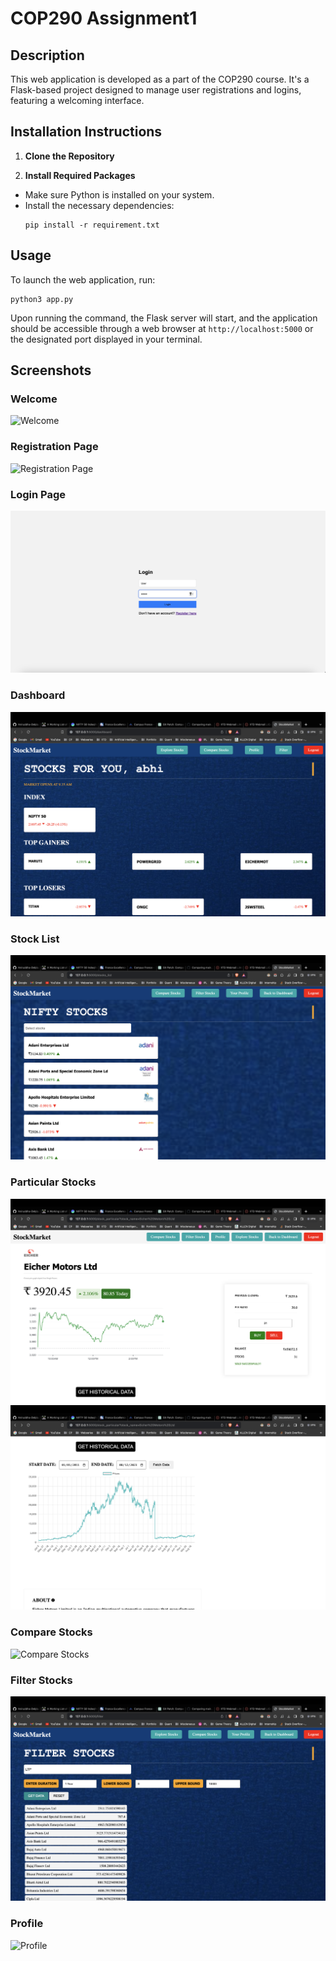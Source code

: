 # COP290 Assignment1

## Description
This web application is developed as a part of the COP290 course. It's a Flask-based project designed to manage user registrations and logins, featuring a welcoming interface.

## Installation Instructions

1. **Clone the Repository**


2. **Install Required Packages**
- Make sure Python is installed on your system.
- Install the necessary dependencies:
  ```
  pip install -r requirement.txt
  ```

## Usage

To launch the web application, run:
 
  ```
  python3 app.py
  ```

Upon running the command, the Flask server will start, and the application should be accessible through a web browser at `http://localhost:5000` or the designated port displayed in your terminal.


## Screenshots

### Welcome
![Welcome](Screenshot/welcome.png)

### Registration Page
![Registration Page](Screenshot/register.png)

### Login Page
![Login Page](Screenshot/login.png)

### Dashboard
![Dashboard](Screenshot/dashboard.png)

### Stock List
![Stock List](Screenshot/stock_list.png)

### Particular Stocks
![Particular Stocks](Screenshot/stock_particular_1.png)
![Particular Stocks](Screenshot/stock_particular_2.png)

### Compare Stocks
![Compare Stocks](Screenshot/compare_stocks.png)

### Filter Stocks
![Profile](Screenshot/filter_stocks.png)

### Profile
![Profile](Screenshot/profile.png)
